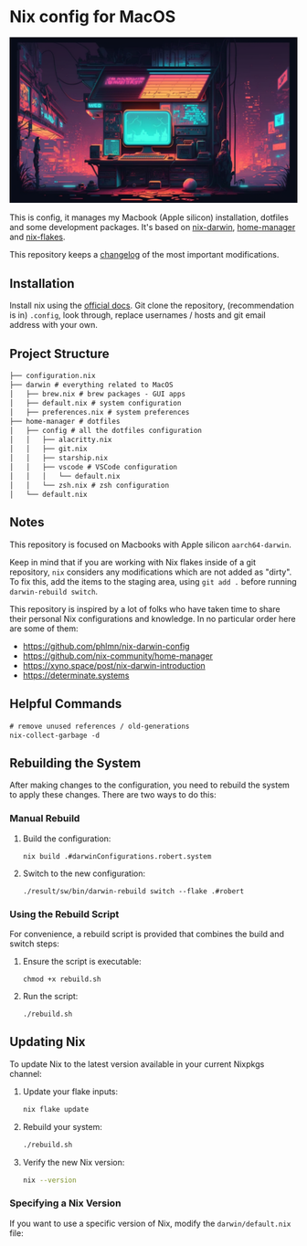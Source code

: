# Nix config for MacOS

![2d graphics, laptop in the middle of a cyberpunk city, screen glowing, neon lightning, with a wrench as the wallpaper 2d --ar 16:9](assets/cover.png "Generated with Midjourney: 2d graphics, laptop in the middle of a cyberpunk city, screen glowing, neon lightning, with a wrench as the wallpaper 2d --ar 16:9")

This is config, it manages my Macbook (Apple silicon) installation, dotfiles and some development packages. It's based on [nix-darwin](https://github.com/LnL7/nix-darwin), [home-manager](https://github.com/nix-community/home-manager) and [nix-flakes](https://nixos.wiki/wiki/Flakes).

This repository keeps a [changelog](docs/CHANGELOG.md) of the most important modifications.

## Installation

Install nix using the [official docs](https://nixos.org/download.html#nix-install-macos). Git clone the repository, (recommendation is in) `.config`, look through, replace usernames / hosts and git email address with your own.

## Project Structure

```shell
├── configuration.nix
├── darwin # everything related to MacOS
│   ├── brew.nix # brew packages - GUI apps
│   ├── default.nix # system configuration
│   ├── preferences.nix # system preferences
├── home-manager # dotfiles
│   ├── config # all the dotfiles configuration
│   │   ├── alacritty.nix
│   │   ├── git.nix
│   │   ├── starship.nix
│   │   ├── vscode # VSCode configuration
│   │   │   └── default.nix
│   │   └── zsh.nix # zsh configuration
│   └── default.nix
```

## Notes

This repository is focused on Macbooks with Apple silicon `aarch64-darwin`.

Keep in mind that if you are working with Nix flakes inside of a git repository, `nix` considers any modifications which
are not added as "dirty". To fix this, add the items to the staging area, using `git add .` before running `darwin-rebuild switch`.

This repository is inspired by a lot of folks who have taken time to share their personal Nix configurations and knowledge. In no particular order here are some of them:

- https://github.com/phlmn/nix-darwin-config
- https://github.com/nix-community/home-manager
- https://xyno.space/post/nix-darwin-introduction
- https://determinate.systems


## Helpful Commands

```shell
# remove unused references / old-generations
nix-collect-garbage -d
```

## Rebuilding the System

After making changes to the configuration, you need to rebuild the system to apply these changes. There are two ways to do this:

### Manual Rebuild

1. Build the configuration:
   ```
   nix build .#darwinConfigurations.robert.system
   ```

2. Switch to the new configuration:
   ```
   ./result/sw/bin/darwin-rebuild switch --flake .#robert
   ```

### Using the Rebuild Script

For convenience, a rebuild script is provided that combines the build and switch steps:

1. Ensure the script is executable:
   ```
   chmod +x rebuild.sh
   ```

2. Run the script:
   ```
   ./rebuild.sh
   ```

## Updating Nix

To update Nix to the latest version available in your current Nixpkgs channel:

1. Update your flake inputs:
   ```bash
   nix flake update
   ```

2. Rebuild your system:
   ```bash
   ./rebuild.sh
   ```

3. Verify the new Nix version:
   ```bash
   nix --version
   ```

### Specifying a Nix Version

If you want to use a specific version of Nix, modify the `darwin/default.nix` file: